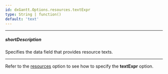 ```yaml
---
id: dxGantt.Options.resources.textExpr
type: String | function()
default: 'text'
---
```

---
##### shortDescription
Specifies the data field that provides resource texts.

---

Refer to the [resources](/api-reference/10%20UI%20Components/dxGantt/1%20Configuration/resources '/Documentation/ApiReference/UI_Components/dxGantt/Configuration/resources/') option to see how to specify the **textExpr** option.